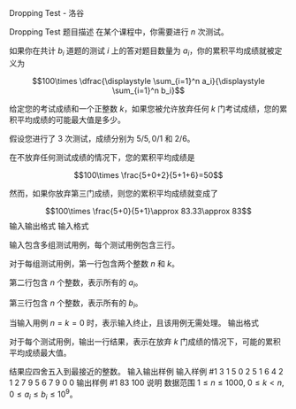 



Dropping Test - 洛谷














Dropping Test
题目描述
在某个课程中，你需要进行 $n$ 次测试。 

如果你在共计 $b_i$ 道题的测试 $i$ 上的答对题目数量为 $a_i$，你的累积平均成绩就被定义为

$$100\times \dfrac{\displaystyle \sum_{i=1}^n a_i}{\displaystyle \sum_{i=1}^n b_i}$$

给定您的考试成绩和一个正整数 $k$，如果您被允许放弃任何 $k$ 门考试成绩，您的累积平均成绩的可能最大值是多少。

假设您进行了 $3$ 次测试，成绩分别为 $5/5,0/1$ 和 $2/6$。

在不放弃任何测试成绩的情况下，您的累积平均成绩是

$$100\times \frac{5+0+2}{5+1+6}=50$$

然而，如果你放弃第三门成绩，则您的累积平均成绩就变成了

$$100\times \frac{5+0}{5+1}\approx 83.33\approx 83$$
输入输出格式
输入格式

输入包含多组测试用例，每个测试用例包含三行。

对于每组测试用例，第一行包含两个整数 $n$ 和 $k$。

第二行包含 $n$ 个整数，表示所有的 $a_i$。

第三行包含 $n$ 个整数，表示所有的 $b_i$。

当输入用例 $n=k=0$ 时，表示输入终止，且该用例无需处理。
输出格式

对于每个测试用例，输出一行结果，表示在放弃 $k$ 门成绩的情况下，可能的累积平均成绩最大值。

结果应四舍五入到最接近的整数。
输入输出样例
输入样例 #1
3 1
5 0 2
5 1 6
4 2
1 2 7 9
5 6 7 9
0 0
输出样例 #1
83
100
说明
数据范围 $1 \le n \le 1000$, $0 \le k < n$, $0 \le a_i \le b_i \le 10^9$。






